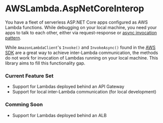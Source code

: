 # AWSLambda.AspNetCoreInterop

You have a fleet of serverless ASP.NET Core apps configured as AWS Lambda functions. While debugging on your local machine, you need your apps to talk to each other, either via request-response or [async invocation pattern](https://docs.aws.amazon.com/lambda/latest/dg/invocation-async.html).

While `AmazonLambdaClient`'s `Invoke()` and `InvokeAsync()` found in the [AWS SDK](https://docs.aws.amazon.com/sdkfornet/v3/apidocs/items/Lambda/MLambdaInvokeInvokeRequest.html) are a great way to achieve inter-Lambda communication, the methods do not work for invocation of Lambdas running on your local machine. This library aims to fill this functionality gap.

### Current Feature Set
* Support for Lambdas deployed behind an API Gateway
* Support for local inter-Lambda communication (for local development)

### Comming Soon
* Support for Lambdas deployed behind an ALB
